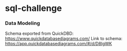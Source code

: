 # sql-challenge

### Data Modeling

Schema exported from QuickDBD: https://www.quickdatabasediagrams.com/
Link to schema: https://app.quickdatabasediagrams.com/#/d/D8IgWK

